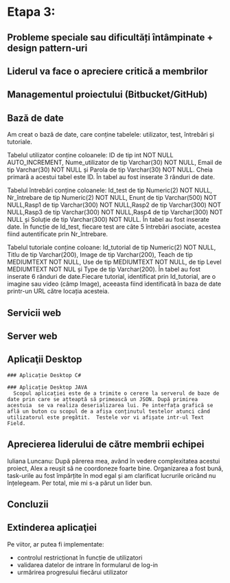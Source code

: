 
# Etapa 3:

## Probleme speciale sau dificultăți întâmpinate + design pattern-uri

## Liderul va face o apreciere critică a membrilor

## Managementul proiectului (Bitbucket/GitHub)

## Bază de date
Am creat o bază de date, care conține tabelele: utilizator, test, întrebări și tutoriale. 

Tabelul utilizator conține coloanele: ID de tip int NOT NULL AUTO_INCREMENT, Nume_utilizator de tip Varchar(30) NOT NULL, Email de tip Varchar(30) NOT NULL și Parola de tip Varchar(30) NOT NULL. Cheia primară a acestui tabel este ID. În tabel au fost inserate 3 rânduri de date. 

Tabelul întrebări conține coloanele: Id_test de tip Numeric(2) NOT NULL, Nr_întrebare de tip Numeric(2) NOT NULL, Enunț de tip  Varchar(500) NOT NULL,Rasp1 de tip Varchar(300) NOT NULL,Rasp2 de tip Varchar(300) NOT NULL,Rasp3 de tip Varchar(300) NOT NULL,Rasp4 de tip Varchar(300) NOT NULL și Soluție de tip Varchar(300) NOT NULL. În tabel au fost inserate date. În funcție de Id_test, fiecare test are câte 5 întrebări asociate, acestea fiind autentificate prin Nr_întrebare. 

Tabelul tutoriale conține coloane: Id_tutorial de tip Numeric(2) NOT NULL, Titlu de tip Varchar(200), Image de tip Varchar(200), Teach de tip MEDIUMTEXT NOT NULL, Use de tip MEDIUMTEXT NOT NULL, de tip Level MEDIUMTEXT NOT NUL și Type de tip Varchar(200). În tabel au fost inserate 6 rânduri de date.Fiecare tutorial, identificat prin Id_tutorial, are o imagine sau video (câmp Image), aceeasta fiind identificată în baza de date printr-un URL către locația acesteia. 


## Servicii web

## Server web

## Aplicaţii Desktop
  	### Aplicație Desktop C#
    
    ### Aplicație Desktop JAVA
      Scopul aplicației este de a trimite o cerere la serverul de baze de date prin care se ațteaptă să primească un JSON. După primirea acestuia  se va realiza deserializarea lui. Pe interfața grafică se află un buton cu scopul de a afișa conținutul testelor atunci când utilizatorul este pregătit.  Testele vor vi afișate intr-ul Text Field.

## Aprecierea liderului de către membrii echipei

Iuliana Luncanu: După părerea mea, având în vedere complexitatea acestui proiect, Alex a reușit să ne coordoneze foarte bine. Organizarea a fost bună, task-urile au fost împărțite în mod egal și am clarificat  lucrurile oricând nu înțelegeam. Per total, mie mi s-a părut un lider bun. 

## Concluzii

## Extinderea aplicaţiei

Pe viitor, ar putea fi implementate:
  - controlul restricționat în funcție de utilizatori 
  - validarea datelor de intrare în formularul de log-in
  - urmărirea progresului fiecărui utilizator 
